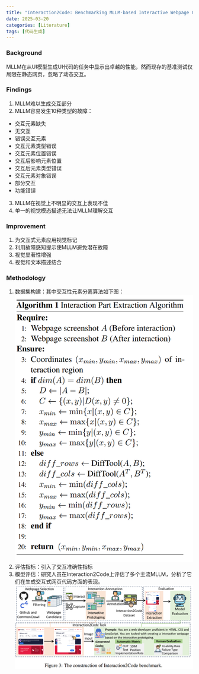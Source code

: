 ```yaml
---
title: "Interaction2Code: Benchmarking MLLM-based Interactive Webpage Code Generation from Interactive Prototyping"
date: 2025-03-20
categories: [Literature]
tags: [代码生成]
---
```


### Background
MLLM在从UI模型生成UI代码的任务中显示出卓越的性能，然而现存的基准测试仅局限在静态网页，忽略了动态交互。
### Findings
1. MLLM难以生成交互部分
2. MLLM容易发生10种类型的故障：
- 交互元素缺失
- 无交互
- 错误交互元素
- 交互元素类型错误
- 交互元素位置错误
- 交互后影响元素位置
- 交互后元素类型错误
- 交互元素对象错误
- 部分交互
- 功能错误
3. MLLM在视觉上不明显的交互上表现不佳
4. 单一的视觉模态描述无法让MLLM理解交互
   
### Improvement
1. 为交互式元素应用视觉标记
2. 利用故障感知提示使MLLM避免潜在故障
3. 视觉显著性增强
4. 视觉和文本描述结合

### Methodology
1. 数据集构建：其中交互性元素分离算法如下图：
   ![Interaction Part Extraction Algorithm](/postpictures/paper2image.jpg)
2. 评估指标：引入了交互准确性指标
3. 模型评估：研究人员在Interaction2Code上评估了多个主流MLLM，分析了它们在生成交互式网页代码方面的表现。
![The construction of Interaction2Code benchmark](/postpictures/paper2image2.jpg)